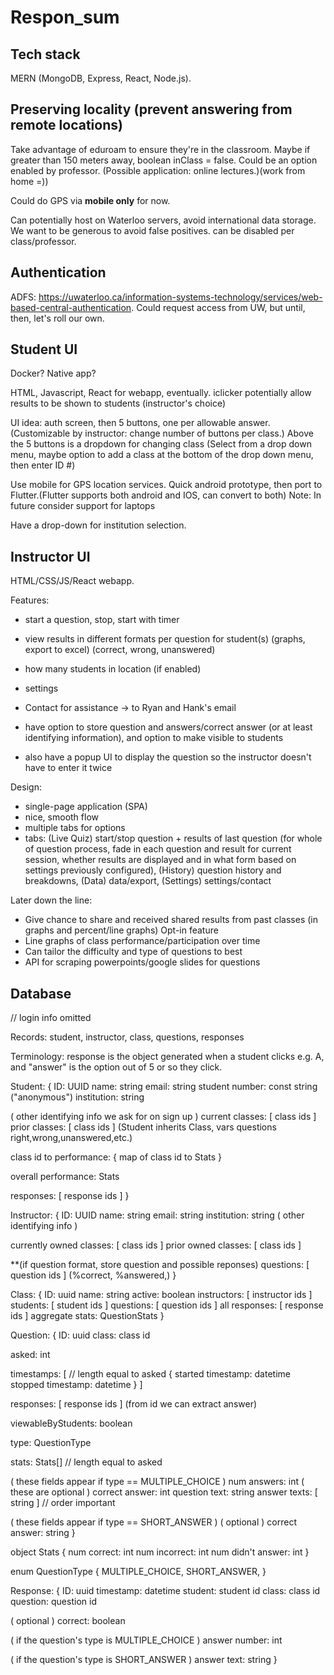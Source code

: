 # Respon_sum

## Tech stack

MERN (MongoDB, Express, React, Node.js).

## Preserving locality (prevent answering from remote locations)

Take advantage of eduroam to ensure they're in the classroom.
Maybe if greater than 150 meters away, boolean inClass = false.
Could be an option enabled by professor. (Possible application: online lectures.)(work from home =))

Could do GPS via **mobile only** for now.

Can potentially host on Waterloo servers, avoid international data storage. 
We want to be generous to avoid false positives.
can be disabled per class/professor.

## Authentication

ADFS: https://uwaterloo.ca/information-systems-technology/services/web-based-central-authentication.
Could request access from UW, but until, then, let's roll our own.

## Student UI

Docker? Native app?

HTML, Javascript, React for webapp, eventually.
iclicker
potentially allow results to be shown to students (instructor's choice)

UI idea: auth screen, then 5 buttons, one per allowable answer.
(Customizable by instructor: change number of buttons per class.)
Above the 5 buttons is a dropdown for changing class (Select from a drop down menu, maybe option to add a class at the bottom of the drop down menu, then enter ID #)


Use mobile for GPS location services.
Quick android prototype, then port to Flutter.(Flutter supports both android and IOS, can convert to both)
Note: In future consider support for laptops

Have a drop-down for institution selection.

## Instructor UI

HTML/CSS/JS/React webapp.

Features:
* start a question, stop, start with timer
* view results in different formats per question for student(s) (graphs, export to excel) (correct, wrong, unanswered)
* how many students in location (if enabled)
* settings
* Contact for assistance -> to Ryan and Hank's email

* have option to store question and answers/correct answer (or at least identifying information), and option
  to make visible to students
* also have a popup UI to display the question so the instructor doesn't have to enter it twice

Design:
* single-page application (SPA)
* nice, smooth flow
* multiple tabs for options
* tabs: (Live Quiz) start/stop question + results of last question (for whole of question process, fade in each question and result for current session, whether results are displayed and in what form based on settings previously configured), (History) question history and breakdowns, (Data) data/export, (Settings) settings/contact

Later down the line: 
* Give chance to share and received shared results from past classes (in graphs and percent/line graphs) Opt-in feature
* Line graphs of class performance/participation over time
* Can tailor the difficulty and type of questions to best
* API for scraping powerpoints/google slides for questions

## Database

// login info omitted

Records: student, instructor, class, questions, responses

Terminology: response is the object generated when a student clicks e.g. A,
and "answer" is the option out of 5 or so they click.

Student:
{
  ID: UUID
  name: string
  email: string
  student number: const string ("anonymous")
  institution: string

  ( other identifying info we ask for on sign up )
  current classes: [ class ids ]
  prior classes: [ class ids ]  (Student inherits Class, vars questions right,wrong,unanswered,etc.)
  
  class id to performance: { map of class id to Stats }
  
  overall performance: Stats
  
  responses: [ response ids ]
}

Instructor:
{
  ID: UUID
  name: string
  email: string
  institution: string
  ( other identifying info )
  
  currently owned classes: [ class ids ]
  prior owned classes: [ class ids ]
  
  **(if question format, store question and possible reponses)
  questions: [ question ids ] (%correct, %answered,)
}

Class:
{
  ID: uuid
  name: string
  active: boolean
  instructors: [ instructor ids ]
  students: [ student ids ]
  questions: [ question ids ]
  all responses: [ response ids ]
  aggregate stats: QuestionStats
}

Question:
{
  ID: uuid
  class: class id
  
  asked: int
  
  timestamps: [ // length equal to asked
    {
      started timestamp: datetime
      stopped timestamp: datetime
    }
  ]
  
  responses: [ response ids ] (from id we can extract answer)
  
  viewableByStudents: boolean
  
  type: QuestionType
  
  stats: Stats[] // length equal to asked
  
  ( these fields appear if type == MULTIPLE_CHOICE )
  num answers: int
  ( these are optional )
  correct answer: int
  question text: string
  answer texts: [ string ] // order important
  
  ( these fields appear if type == SHORT_ANSWER )
  ( optional )
  correct answer: string
}

object Stats {
  num correct: int
  num incorrect: int
  num didn't answer: int
}

enum QuestionType {
  MULTIPLE_CHOICE, SHORT_ANSWER,
}

Response:
{
  ID: uuid
  timestamp: datetime
  student: student id
  class: class id
  question: question id
  
  ( optional )
  correct: boolean
  
  ( if the question's type is MULTIPLE_CHOICE )
  answer number: int
  
  ( if the question's type is SHORT_ANSWER )
  answer text: string
}
